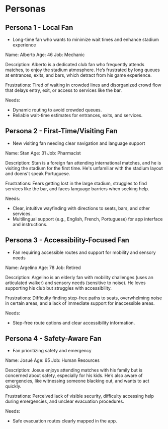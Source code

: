 # Personas

## Persona 1 - Local Fan

+ Long-time fan who wants to minimize wait times and enhance stadium experience

Name: Alberto
Age: 46
Job: Mechanic

Description: Alberto is a dedicated club fan who frequently attends matches, to enjoy the stadium atmosphere. He’s frustrated by long queues at entrances, exits, and bars, which detract from his game experience.

Frustrations: Tired of waiting in crowded lines and disorganized crowd flow that delays entry, exit, or access to services like the bar.

Needs:
- Dynamic routing to avoid crowded queues.
- Reliable wait-time estimates for entrances, exits, and services.

## Persona 2 - First-Time/Visiting Fan

+ New visiting fan needing clear navigation and language support

Name: Stan
Age: 31
Job: Pharmacist

Description: Stan is a foreign fan attending international matches, and he is visiting the stadium for the first time. He's unfamiliar with the stadium layout and doens't speak Portuguese.

Frustrations: Fears getting lost in the large stadium, struggles to find services like the bar, and faces language barriers when seeking help.

Needs:
- Clear, intuitive wayfinding with directions to seats, bars, and other services.
- Multilingual support (e.g., English, French, Portuguese) for app interface and instructions.

## Persona 3 - Accessibility-Focused Fan

+ Fan requiring accessible routes and support for mobility and sensory needs

Name: Argelino
Age: 78
Job: Retired

Description: Argelino is an elderly fan with mobility challenges (uses an articulated walker) and sensory needs (sensitive to noise). He loves supporting his club but struggles with accessibility.

Frustrations: Difficulty finding step-free paths to seats, overwhelming noise in certain areas, and a lack of immediate support for inaccessible areas.

Needs:
- Step-free route options and clear accessibility information.

## Persona 4 - Safety-Aware Fan

+ Fan prioritizing safety and emergency

Name: Josué
Age: 65
Job: Human Resources

Description: Josue enjoys attending matches with his family but is concerned about safety, especially for his kids. He’s also aware of emergencies, like witnessing someone blacking out, and wants to act quickly.

Frustrations: Perceived lack of visible security, difficulty accessing help during emergencies, and unclear evacuation procedures.

Needs:
- Safe evacuation routes clearly mapped in the app.